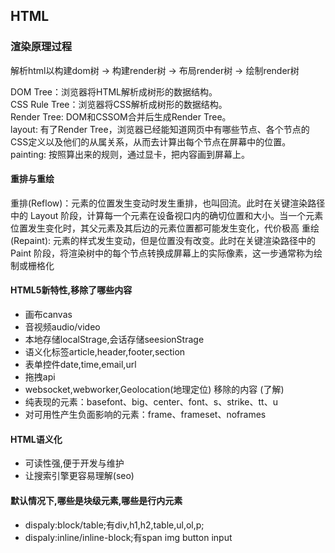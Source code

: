 ## HTML
### 渲染原理过程
解析html以构建dom树 -> 构建render树 -> 布局render树 -> 绘制render树   

DOM Tree：浏览器将HTML解析成树形的数据结构。  
CSS Rule Tree：浏览器将CSS解析成树形的数据结构。  
Render Tree: DOM和CSSOM合并后生成Render Tree。  
layout: 有了Render Tree，浏览器已经能知道网页中有哪些节点、各个节点的CSS定义以及他们的从属关系，从而去计算出每个节点在屏幕中的位置。    
painting: 按照算出来的规则，通过显卡，把内容画到屏幕上。  

#### 重排与重绘
重排(Reflow)：元素的位置发生变动时发生重排，也叫回流。此时在关键渲染路径中的 Layout 阶段，计算每一个元素在设备视口内的确切位置和大小。当一个元素位置发生变化时，其父元素及其后边的元素位置都可能发生变化，代价极高
重绘(Repaint): 元素的样式发生变动，但是位置没有改变。此时在关键渲染路径中的 Paint 阶段，将渲染树中的每个节点转换成屏幕上的实际像素，这一步通常称为绘制或栅格化


#### HTML5新特性,移除了哪些内容
- 画布canvas
- 音视频audio/video
- 本地存储localStrage,会话存储seesionStrage
- 语义化标签article,header,footer,section
- 表单控件date,time,email,url
- 拖拽api
- websocket,webworker,Geolocation(地理定位)
移除的内容 (了解)
- 纯表现的元素：basefont、big、center、font、s、strike、tt、u
- 对可用性产生负面影响的元素：frame、frameset、noframes

#### HTML语义化
- 可读性强,便于开发与维护
- 让搜索引擎更容易理解(seo)

#### 默认情况下,哪些是块级元素,哪些是行内元素
- dispaly:block/table;有div,h1,h2,table,ul,ol,p;
- dispaly:inline/inline-block;有span img button input 